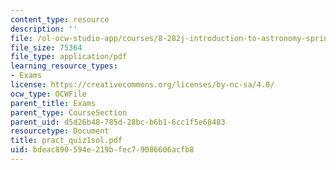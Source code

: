 ```yaml
---
content_type: resource
description: ''
file: /ol-ocw-studio-app/courses/8-282j-introduction-to-astronomy-spring-2006/bdeac890594e219bfec79086606acfb8_pract_quiz1sol.pdf
file_size: 75364
file_type: application/pdf
learning_resource_types:
- Exams
license: https://creativecommons.org/licenses/by-nc-sa/4.0/
ocw_type: OCWFile
parent_title: Exams
parent_type: CourseSection
parent_uid: d5d26b48-785d-28bc-b6b1-6cc1f5e68483
resourcetype: Document
title: pract_quiz1sol.pdf
uid: bdeac890-594e-219b-fec7-9086606acfb8
---
```

